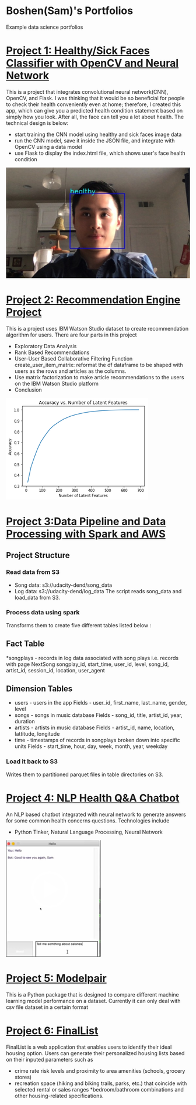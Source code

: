 # Boshen(Sam)'s Portfolios
Example data science portfolios


# [Project 1: Healthy/Sick Faces Classifier with OpenCV and Neural Network](https://github.com/sammycool04/OpenCV-project)
This is a project that integrates convolutional neural network(CNN), OpenCV, and Flask. I was thinking that it would be so beneficial for people to check their health conveniently even at home; therefore, I created this app, which can give you a predicted health condition statement based on simply how you look. After all, the face can tell you a lot about health. The technical design is below:

* start training the CNN model using healthy and sick faces image data
* run the CNN model, save it inside the JSON file, and integrate with OpenCV using a data model
* use Flask to display the index.html file, which shows user's face health condition

![](/images/health.jpg)


# [Project 2: Recommendation Engine Project](https://github.com/sammycool04/Recommendation_Engine_Project)
This is a project uses IBM Watson Studio dataset to create recommendation algorithm for users. There are four parts in this project

* Exploratory Data Analysis
* Rank Based Recommendations
* User-User Based Collaborative Filtering Function create_user_item_matrix: reformat the df dataframe to be shaped with users as the rows and articles as the columns.
* Use matrix factorization to make article recommendations to the users on the IBM Watson Studio platform
* Conclusion


![](/images/recommend.png)


# [Project 3:Data Pipeline and Data Processing with Spark and AWS](https://github.com/sammycool04/SparkPipeline)

## Project Structure
### Read data from S3
* Song data: s3://udacity-dend/song_data
* Log data: s3://udacity-dend/log_data
The script reads song_data and load_data from S3.

### Process data using spark
Transforms them to create five different tables listed below :

## Fact Table
*songplays - records in log data associated with song plays i.e. records with page NextSong
songplay_id, start_time, user_id, level, song_id, artist_id, session_id, location, user_agent

## Dimension Tables
* users - users in the app Fields - user_id, first_name, last_name, gender, level
* songs - songs in music database Fields - song_id, title, artist_id, year, duration
* artists - artists in music database Fields - artist_id, name, location, lattitude, longitude
* time - timestamps of records in songplays broken down into specific units Fields - start_time, hour, day, week, month, year, weekday

### Load it back to S3
Writes them to partitioned parquet files in table directories on S3.


# [Project 4: NLP Health Q&A Chatbot](https://github.com/sammycool04/NLP_Chatbot)
An NLP based chatbot integrated with neural network to generate answers for some common health concerns questions.
Technologies include
* Python Tinker, Natural Language Processing, Neural Network

![](/images/chatbot.png)


# [Project 5: Modelpair](https://github.com/sammycool04/Modelpair)

This is a Python package that is designed to compare different machine learning model performance on a dataset. Currently it can only deal with csv file dataset in a certain format

# [Project 6: FinalList](https://github.com/sammycool04/IST-303-Group5)

FinalList is a web application that enables users to identify their ideal housing option. Users can generate their personalized housing lists based on their inputed parameters such as
* crime rate risk levels and proximity to area amenities (schools, grocery stores)
* recreation space (hiking and biking trails, parks, etc.) that
coincide with selected rental or sales ranges
*bedroom/bathroom combinations and other housing-related specifications.
